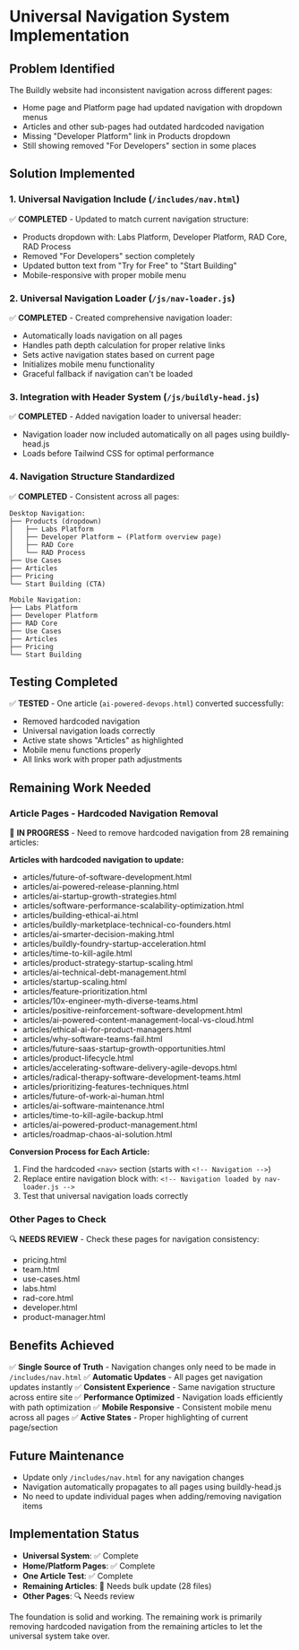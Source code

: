 # Universal Navigation System Implementation

## Problem Identified
The Buildly website had inconsistent navigation across different pages:
- Home page and Platform page had updated navigation with dropdown menus
- Articles and other sub-pages had outdated hardcoded navigation
- Missing "Developer Platform" link in Products dropdown
- Still showing removed "For Developers" section in some places

## Solution Implemented

### 1. Universal Navigation Include (`/includes/nav.html`)
✅ **COMPLETED** - Updated to match current navigation structure:
- Products dropdown with: Labs Platform, Developer Platform, RAD Core, RAD Process
- Removed "For Developers" section completely
- Updated button text from "Try for Free" to "Start Building"
- Mobile-responsive with proper mobile menu

### 2. Universal Navigation Loader (`/js/nav-loader.js`)
✅ **COMPLETED** - Created comprehensive navigation loader:
- Automatically loads navigation on all pages
- Handles path depth calculation for proper relative links
- Sets active navigation states based on current page
- Initializes mobile menu functionality
- Graceful fallback if navigation can't be loaded

### 3. Integration with Header System (`/js/buildly-head.js`)  
✅ **COMPLETED** - Added navigation loader to universal header:
- Navigation loader now included automatically on all pages using buildly-head.js
- Loads before Tailwind CSS for optimal performance

### 4. Navigation Structure Standardized
✅ **COMPLETED** - Consistent across all pages:
```
Desktop Navigation:
├── Products (dropdown)
│   ├── Labs Platform
│   ├── Developer Platform ← (Platform overview page)
│   ├── RAD Core
│   └── RAD Process
├── Use Cases
├── Articles  
├── Pricing
└── Start Building (CTA)

Mobile Navigation:
├── Labs Platform
├── Developer Platform
├── RAD Core
├── Use Cases
├── Articles
├── Pricing
└── Start Building
```

## Testing Completed
✅ **TESTED** - One article (`ai-powered-devops.html`) converted successfully:
- Removed hardcoded navigation
- Universal navigation loads correctly
- Active state shows "Articles" as highlighted
- Mobile menu functions properly
- All links work with proper path adjustments

## Remaining Work Needed

### Article Pages - Hardcoded Navigation Removal
🔄 **IN PROGRESS** - Need to remove hardcoded navigation from 28 remaining articles:

**Articles with hardcoded navigation to update:**
- articles/future-of-software-development.html
- articles/ai-powered-release-planning.html  
- articles/ai-startup-growth-strategies.html
- articles/software-performance-scalability-optimization.html
- articles/building-ethical-ai.html
- articles/buildly-marketplace-technical-co-founders.html
- articles/ai-smarter-decision-making.html
- articles/buildly-foundry-startup-acceleration.html
- articles/time-to-kill-agile.html
- articles/product-strategy-startup-scaling.html
- articles/ai-technical-debt-management.html
- articles/startup-scaling.html
- articles/feature-prioritization.html
- articles/10x-engineer-myth-diverse-teams.html
- articles/positive-reinforcement-software-development.html
- articles/ai-powered-content-management-local-vs-cloud.html
- articles/ethical-ai-for-product-managers.html
- articles/why-software-teams-fail.html
- articles/future-saas-startup-growth-opportunities.html
- articles/product-lifecycle.html
- articles/accelerating-software-delivery-agile-devops.html
- articles/radical-therapy-software-development-teams.html
- articles/prioritizing-features-techniques.html
- articles/future-of-work-ai-human.html
- articles/ai-software-maintenance.html
- articles/time-to-kill-agile-backup.html
- articles/ai-powered-product-management.html
- articles/roadmap-chaos-ai-solution.html

**Conversion Process for Each Article:**
1. Find the hardcoded `<nav>` section (starts with `<!-- Navigation -->`)
2. Replace entire navigation block with: `<!-- Navigation loaded by nav-loader.js -->`
3. Test that universal navigation loads correctly

### Other Pages to Check
🔍 **NEEDS REVIEW** - Check these pages for navigation consistency:
- pricing.html
- team.html
- use-cases.html
- labs.html
- rad-core.html
- developer.html
- product-manager.html

## Benefits Achieved
✅ **Single Source of Truth** - Navigation changes only need to be made in `/includes/nav.html`
✅ **Automatic Updates** - All pages get navigation updates instantly
✅ **Consistent Experience** - Same navigation structure across entire site
✅ **Performance Optimized** - Navigation loads efficiently with path optimization
✅ **Mobile Responsive** - Consistent mobile menu across all pages
✅ **Active States** - Proper highlighting of current page/section

## Future Maintenance
- Update only `/includes/nav.html` for any navigation changes
- Navigation automatically propagates to all pages using buildly-head.js
- No need to update individual pages when adding/removing navigation items

## Implementation Status
- **Universal System**: ✅ Complete
- **Home/Platform Pages**: ✅ Complete  
- **One Article Test**: ✅ Complete
- **Remaining Articles**: 🔄 Needs bulk update (28 files)
- **Other Pages**: 🔍 Needs review

The foundation is solid and working. The remaining work is primarily removing hardcoded navigation from the remaining articles to let the universal system take over.